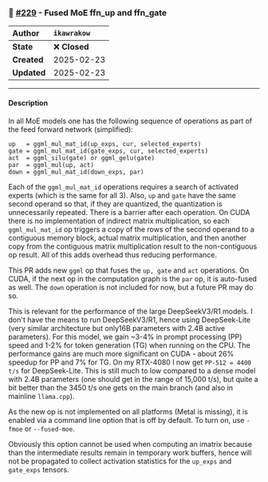 ### 🔀 [#229](https://github.com/ikawrakow/ik_llama.cpp/pull/229) - Fused MoE ffn_up and ffn_gate

| **Author** | `ikawrakow` |
| :--- | :--- |
| **State** | ❌ **Closed** |
| **Created** | 2025-02-23 |
| **Updated** | 2025-02-23 |

---

#### Description

In all MoE models one has the following sequence of operations as part of the feed forward network (simplified):
```
up   = ggml_mul_mat_id(up_exps, cur, selected_experts)
gate = ggml_mul_mat_id(gate_exps, cur, selected_experts)
act  = ggml_silu(gate) or ggml_gelu(gate)
par  = ggml_mul(up, act)
down = ggml_mul_mat_id(down_exps, par)
```
Each of the `ggml_mul_mat_id` operations requires a search of activated experts (which is the same for all 3). Also, `up` and `gate` have the same second operand so that, if they are quantized, the quantization is unnecessarily repeated. There is a barrier after each operation. On CUDA there is no implementation of indirect matrix multiplication, so each `ggml_mul_mat_id` op triggers a copy of the rows of the second operand to a contiguous memory block, actual matrix multiplication, and then another copy from the contiguous matrix multiplication result to the non-contiguous op result. All of this adds overhead thus reducing performance.

This PR adds new `ggml` op that fuses the `up, gate` and `act` operations. On CUDA, if the next op in the computation graph is the `par` op, it is auto-fused as well. The `down` operation is not included for now, but a future PR may do so.

This is relevant for the performance of the large DeepSeekV3/R1 models. I don't have the means to run DeepSeekV3/R1, hence using DeepSeek-Lite (very similar architecture but only16B parameters with 2.4B active parameters). For this model, we gain ~3-4% in prompt processing (PP) speed and 1-2% for token generation (TG) when running on the CPU. The performance gains are much more significant on CUDA - about 26% speedup for PP and 7% for TG. On my RTX-4080 I now get `PP-512 = 4400 t/s`  for DeepSeek-Lite. This is still much to low compared to a dense model with 2.4B parameters (one should get in the range of 15,000 t/s), but quite a bit better than the 3450 t/s one gets on the main branch (and also in mainline `llama.cpp`). 

As the new op is not implemented on all platforms (Metal is missing), it is enabled via a command line option that is off by default. To turn on, use `-fmoe` or `--fused-moe`.

Obviously this option cannot be used when computing an imatrix because than the intermediate results remain in temporary work buffers, hence will not be propagated to collect activation statistics for the `up_exps` and `gate_exps` tensors.